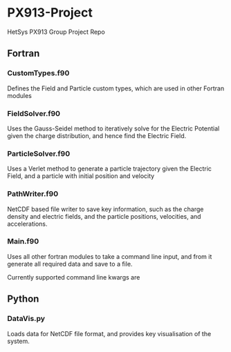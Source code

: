 # PX913-Project
HetSys PX913 Group Project Repo

## Fortran
### CustomTypes.f90
Defines the Field and Particle custom types, which are used in other Fortran modules

### FieldSolver.f90
Uses the Gauss-Seidel method to iteratively solve for the Electric Potential given the charge distribution, and hence find the Electric Field.

### ParticleSolver.f90
Uses a Verlet method to generate a particle trajectory given the Electric Field, and a particle with initial position and velocity

### PathWriter.f90
NetCDF based file writer to save key information, such as the charge density and electric fields, and the particle positions, velocities, and accelerations.

### Main.f90
Uses all other fortran modules to take a command line input, and from it generate all required data and save to a file.

Currently supported command line kwargs are


## Python
### DataVis.py
Loads data for NetCDF file format, and provides key visualisation of the system.
